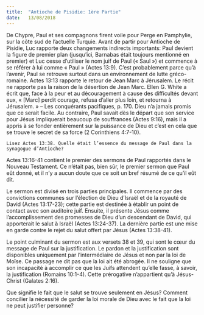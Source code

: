 ```yaml
---
title:  "Antioche de Pisidie: 1ère Partie"
date:   13/08/2018
---
```


De Chypre, Paul et ses compagnons firent voile pour Perge en Pamphylie, sur la côte sud de l’actuelle Turquie. Avant de partir pour Antioche de Pisidie, Luc rapporte deux changements indirects importants: Paul devient la figure de premier plan (jusqu’ici, Barnabas était toujours mentionné en premier) et Luc cesse d’utiliser le nom juif de Paul (« Saul ») et commence à se référer à lui comme « Paul » (Actes 13:9). C’est probablement parce qu’à l’avenir, Paul se retrouve surtout dans un environnement de lutte gréco-romaine. Actes 13:13 rapporte le retour de Jean Marc à Jérusalem. Le récit ne rapporte pas la raison de la désertion de Jean Marc. Ellen G. White a écrit que, face à la peur et au découragement à cause des difficultés devant eux, « [Marc] perdit courage, refusa d’aller plus loin, et retourna à Jérusalem. » – Les conquérants pacifiques, p. 170. Dieu n’a jamais promis que ce serait facile. Au contraire, Paul savait dès le départ que son service pour Jésus impliquerait beaucoup de souffrances (Actes 9:16), mais il a appris à se fonder entièrement sur la puissance de Dieu et c’est en cela que se trouve le secret de sa force (2 Corinthiens 4:7-10).

`Lisez Actes 13:38. Quelle était l’essence du message de Paul dans la synagogue d’Antioche?`

Actes 13:16-41 contient le premier des sermons de Paul rapportés dans le Nouveau Testament. Ce n’était pas, bien sûr, le premier sermon que Paul eût donné, et il n’y a aucun doute que ce soit un bref résumé de ce qu’il eût dit.

Le sermon est divisé en trois parties principales. Il commence par des convictions communes sur l’élection de Dieu d’Israël et de la royauté de David (Actes 13:17-23); cette partie est destinée à établir un point de contact avec son auditoire juif. Ensuite, il présente Jésus comme l’accomplissement des promesses de Dieu d’un descendant de David, qui apporterait le salut à Israël (Actes 13:24-37). La dernière partie est une mise en garde contre le rejet du salut offert par Jésus (Actes 13:38-41).

Le point culminant du sermon est aux versets 38 et 39, qui sont le cœur du message de Paul sur la justification. Le pardon et la justification sont disponibles uniquement par l’intermédiaire de Jésus et non par la loi de Moïse. Ce passage ne dit pas que la loi ait été abrogée. Il ne souligne que son incapacité à accomplir ce que les Juifs attendent qu’elle fasse, à savoir, la justification (Romains 10:1-4). Cette prérogative n’appartient qu’à Jésus-Christ (Galates 2:16).

Que signifie le fait que le salut se trouve seulement en Jésus? Comment concilier la nécessité de garder la loi morale de Dieu avec le fait que la loi ne peut justifier personne?